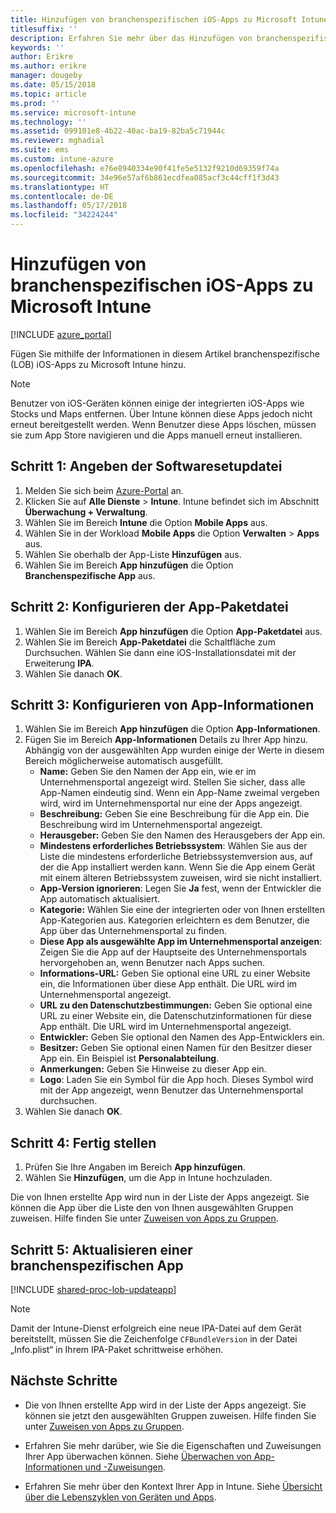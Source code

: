 ```yaml
---
title: Hinzufügen von branchenspezifischen iOS-Apps zu Microsoft Intune
titlesuffix: ''
description: Erfahren Sie mehr über das Hinzufügen von branchenspezifischen iOS-Apps in Microsoft Intune.
keywords: ''
author: Erikre
ms.author: erikre
manager: dougeby
ms.date: 05/15/2018
ms.topic: article
ms.prod: ''
ms.service: microsoft-intune
ms.technology: ''
ms.assetid: 099101e8-4b22-40ac-ba19-82ba5c71944c
ms.reviewer: mghadial
ms.suite: ems
ms.custom: intune-azure
ms.openlocfilehash: e76e8940334e90f41fe5e5132f9210d69359f74a
ms.sourcegitcommit: 34e96e57af6b861ecdfea085acf3c44cff1f3d43
ms.translationtype: HT
ms.contentlocale: de-DE
ms.lasthandoff: 05/17/2018
ms.locfileid: "34224244"
---
```

# <a name="add-an-ios-line-of-business-app-to-microsoft-intune"></a>Hinzufügen von branchenspezifischen iOS-Apps zu Microsoft Intune

[!INCLUDE [azure_portal](./includes/azure_portal.md)]

Fügen Sie mithilfe der Informationen in diesem Artikel branchenspezifische (LOB) iOS-Apps zu Microsoft Intune hinzu.

>[!NOTE]
>Benutzer von iOS-Geräten können einige der integrierten iOS-Apps wie Stocks und Maps entfernen. Über Intune können diese Apps jedoch nicht erneut bereitgestellt werden. Wenn Benutzer diese Apps löschen, müssen sie zum App Store navigieren und die Apps manuell erneut installieren.

## <a name="step-1-specify-the-software-setup-file"></a>Schritt 1: Angeben der Softwaresetupdatei

1. Melden Sie sich beim [Azure-Portal](https://portal.azure.com) an.
2. Klicken Sie auf **Alle Dienste** > **Intune**. Intune befindet sich im Abschnitt **Überwachung + Verwaltung**.
3. Wählen Sie im Bereich **Intune** die Option **Mobile Apps** aus.
4. Wählen Sie in der Workload **Mobile Apps** die Option **Verwalten** > **Apps** aus.
5. Wählen Sie oberhalb der App-Liste **Hinzufügen** aus.
6. Wählen Sie im Bereich **App hinzufügen** die Option **Branchenspezifische App** aus.

## <a name="step-2-configure-the-app-package-file"></a>Schritt 2: Konfigurieren der App-Paketdatei

1. Wählen Sie im Bereich **App hinzufügen** die Option **App-Paketdatei** aus.
2. Wählen Sie im Bereich **App-Paketdatei** die Schaltfläche zum Durchsuchen. Wählen Sie dann eine iOS-Installationsdatei mit der Erweiterung **IPA**.
3. Wählen Sie danach **OK**.


## <a name="step-3-configure-app-information"></a>Schritt 3: Konfigurieren von App-Informationen

1. Wählen Sie im Bereich **App hinzufügen** die Option **App-Informationen**.
2. Fügen Sie im Bereich **App-Informationen** Details zu Ihrer App hinzu. Abhängig von der ausgewählten App wurden einige der Werte in diesem Bereich möglicherweise automatisch ausgefüllt.
    - **Name:** Geben Sie den Namen der App ein, wie er im Unternehmensportal angezeigt wird. Stellen Sie sicher, dass alle App-Namen eindeutig sind. Wenn ein App-Name zweimal vergeben wird, wird im Unternehmensportal nur eine der Apps angezeigt.
    - **Beschreibung:** Geben Sie eine Beschreibung für die App ein. Die Beschreibung wird im Unternehmensportal angezeigt.
    - **Herausgeber:** Geben Sie den Namen des Herausgebers der App ein.
    - **Mindestens erforderliches Betriebssystem**: Wählen Sie aus der Liste die mindestens erforderliche Betriebssystemversion aus, auf der die App installiert werden kann. Wenn Sie die App einem Gerät mit einem älteren Betriebssystem zuweisen, wird sie nicht installiert.
    - **App-Version ignorieren**: Legen Sie **Ja** fest, wenn der Entwickler die App automatisch aktualisiert.
    - **Kategorie:** Wählen Sie eine der integrierten oder von Ihnen erstellten App-Kategorien aus. Kategorien erleichtern es dem Benutzer, die App über das Unternehmensportal zu finden.
    - **Diese App als ausgewählte App im Unternehmensportal anzeigen**: Zeigen Sie die App auf der Hauptseite des Unternehmensportals hervorgehoben an, wenn Benutzer nach Apps suchen.
    - **Informations-URL:** Geben Sie optional eine URL zu einer Website ein, die Informationen über diese App enthält. Die URL wird im Unternehmensportal angezeigt.
    - **URL zu den Datenschutzbestimmungen:** Geben Sie optional eine URL zu einer Website ein, die Datenschutzinformationen für diese App enthält. Die URL wird im Unternehmensportal angezeigt.
    - **Entwickler:** Geben Sie optional den Namen des App-Entwicklers ein.
    - **Besitzer:** Geben Sie optional einen Namen für den Besitzer dieser App ein. Ein Beispiel ist **Personalabteilung**.
    - **Anmerkungen:** Geben Sie Hinweise zu dieser App ein.
    - **Logo**: Laden Sie ein Symbol für die App hoch. Dieses Symbol wird mit der App angezeigt, wenn Benutzer das Unternehmensportal durchsuchen.
3. Wählen Sie danach **OK**.

## <a name="step-4-finish-up"></a>Schritt 4: Fertig stellen

1. Prüfen Sie Ihre Angaben im Bereich **App hinzufügen**.
2. Wählen Sie **Hinzufügen**, um die App in Intune hochzuladen.

Die von Ihnen erstellte App wird nun in der Liste der Apps angezeigt. Sie können die App über die Liste den von Ihnen ausgewählten Gruppen zuweisen. Hilfe finden Sie unter [Zuweisen von Apps zu Gruppen](apps-deploy.md).

## <a name="step-5-update-a-line-of-business-app"></a>Schritt 5: Aktualisieren einer branchenspezifischen App

[!INCLUDE [shared-proc-lob-updateapp](./includes/shared-proc-lob-updateapp.md)]

> [!NOTE]
> Damit der Intune-Dienst erfolgreich eine neue IPA-Datei auf dem Gerät bereitstellt, müssen Sie die Zeichenfolge `CFBundleVersion` in der Datei „Info.plist“ in Ihrem IPA-Paket schrittweise erhöhen.

## <a name="next-steps"></a>Nächste Schritte

- Die von Ihnen erstellte App wird in der Liste der Apps angezeigt. Sie können sie jetzt den ausgewählten Gruppen zuweisen. Hilfe finden Sie unter [Zuweisen von Apps zu Gruppen](apps-deploy.md).

- Erfahren Sie mehr darüber, wie Sie die Eigenschaften und Zuweisungen Ihrer App überwachen können. Siehe [Überwachen von App-Informationen und -Zuweisungen](apps-monitor.md).

- Erfahren Sie mehr über den Kontext Ihrer App in Intune. Siehe [Übersicht über die Lebenszyklen von Geräten und Apps](introduction-device-app-lifecycles.md).
